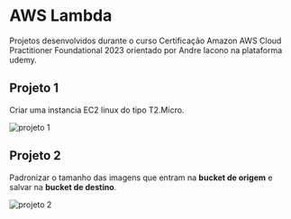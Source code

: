 # AWS Lambda
Projetos desenvolvidos durante o curso Certificação Amazon AWS Cloud Practitioner Foundational 2023 orientado por Andre Iacono na plataforma udemy.

## Projeto 1
Criar uma instancia EC2 linux do tipo T2.Micro.

![projeto 1](https://user-images.githubusercontent.com/89864715/229863016-42fb0505-f543-4488-bd69-472e5cdc2453.png)

## Projeto 2

Padronizar o tamanho das imagens que entram na **bucket de origem** e salvar na **bucket de destino**.

![projeto 2](https://user-images.githubusercontent.com/89864715/229887595-01149e56-d057-43e5-8da6-5e48c303261f.png)


